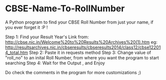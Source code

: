 # CBSE-Name-To-RollNumber
A Python program to find your CBSE Roll Number from just your name, if you ever forget it :P !

Step 1: Find your Result Year's Link from: http://cbse.nic.in/Welcome%20to%20Results%20Archives%20(1).htm
eg: http://resultsarchives.nic.in/cbseresults/cbseresults2014/class12/cbse122014_total.htm
Step 2: Paste it in requests method
Step 3: Change value of "roll_no" to an inital Roll Number, from where you want the program to start searching
Step 4: Wait for the Output , and Enjoy

Do check the comments in the program for more customizations ;)
